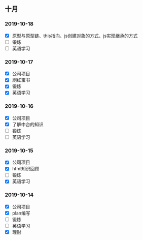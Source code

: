 ## 十月


### 2019-10-18
- [x] 原型与原型链、this指向、js创建对象的方式、js实现继承的方式
- [ ] 锻炼
- [ ] 英语学习

### 2019-10-17
- [x] 公司项目
- [x] 刷红宝书
- [x] 锻炼
- [x] 英语学习

### 2019-10-16
- [x] 公司项目
- [x] 了解中台的知识
- [ ] 锻炼
- [ ] 英语学习

### 2019-10-15
- [x] 公司项目
- [x] html知识回顾
- [ ] 锻炼
- [X] 英语学习

### 2019-10-14
- [x] 公司项目
- [x] plan编写
- [ ] 锻炼
- [ ] 英语学习
- [x] 理财
